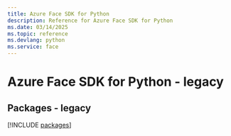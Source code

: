 ```yaml
---
title: Azure Face SDK for Python
description: Reference for Azure Face SDK for Python
ms.date: 03/14/2025
ms.topic: reference
ms.devlang: python
ms.service: face
---
```

# Azure Face SDK for Python - legacy
## Packages - legacy
[!INCLUDE [packages](face-index.md)]